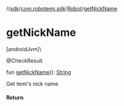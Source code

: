 //[sdk](../../../index.md)/[com.robotemi.sdk](../index.md)/[Robot](index.md)/[getNickName](get-nick-name.md)

# getNickName

[androidJvm]\

@CheckResult

fun [getNickName](get-nick-name.md)(): [String](https://kotlinlang.org/api/latest/jvm/stdlib/kotlin/-string/index.html)

Get temi's nick name

#### Return
